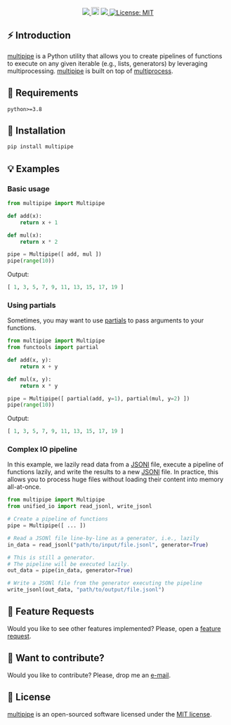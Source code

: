 <p align="center">
  <!-- Python -->
  <a href="https://www.python.org" alt="Python">
      <img src="https://badges.aleen42.com/src/python.svg" />
  </a>
  <!-- Version -->
  <a href="https://badge.fury.io/py/multipipe"><img src="https://badge.fury.io/py/multipipe.svg" alt="PyPI version" height="18"></a>
  <!-- Black -->
  <a href="https://github.com/psf/black" alt="Code style: black">
      <img src="https://img.shields.io/badge/code%20style-black-000000.svg" />
  </a>
  <!-- License -->
  <a href="https://lbesson.mit-license.org/"><img src="https://img.shields.io/badge/License-MIT-blue.svg" alt="License: MIT"></a>
  <!-- Google Colab -->
  <!-- <a href="https://colab.research.google.com/github/AmenRa/multipipe/blob/master/notebooks/1_overview.ipynb"> -->
      <!-- <img src="https://colab.research.google.com/assets/colab-badge.svg" alt="Open In Colab"/> -->
  </a>
</p>

## ⚡️ Introduction

[multipipe](https://github.com/AmenRa/multipipe) is a Python utility that allows you to create pipelines of functions to execute on any given iterable (e.g., lists, generators) by leveraging multiprocessing. [multipipe](https://github.com/AmenRa/multipipe) is built on top of [multiprocess](https://github.com/uqfoundation/multiprocess).


## 🔌 Requirements
```
python>=3.8
```

## 💾 Installation
```bash
pip install multipipe
```

## 💡 Examples

### Basic usage
```python
from multipipe import Multipipe

def add(x):
    return x + 1

def mul(x):
    return x * 2

pipe = Multipipe([ add, mul ])
pipe(range(10))
```
Output:
```python
[ 1, 3, 5, 7, 9, 11, 13, 15, 17, 19 ]
```

### Using partials

Sometimes, you may want to use [partials](https://docs.python.org/3/library/functools.html#functools.partial) to pass arguments to your functions.

```python
from multipipe import Multipipe
from functools import partial

def add(x, y):
    return x + y

def mul(x, y):
    return x * y

pipe = Multipipe([ partial(add, y=1), partial(mul, y=2) ])
pipe(range(10))
```
Output:
```python
[ 1, 3, 5, 7, 9, 11, 13, 15, 17, 19 ]
```

### Complex IO pipeline

In this example, we lazily read data from a [JSONl](https://jsonlines.org) file, execute a pipeline of functions lazily, and write the results to a new [JSONl](https://jsonlines.org) file.
In practice, this allows you to process huge files without loading their content into memory all-at-once.

```python
from multipipe import Multipipe
from unified_io import read_jsonl, write_jsonl

# Create a pipeline of functions
pipe = Multipipe([ ... ])

# Read a JSONl file line-by-line as a generator, i.e., lazily
in_data = read_jsonl("path/to/input/file.jsonl", generator=True)

# This is still a generator.
# The pipeline will be executed lazily.
out_data = pipe(in_data, generator=True)

# Write a JSONl file from the generator executing the pipeline
write_jsonl(out_data, "path/to/output/file.jsonl")
```

## 🎁 Feature Requests
Would you like to see other features implemented? Please, open a [feature request](https://github.com/AmenRa/multipipe/issues/new?assignees=&labels=enhancement&template=feature_request.md&title=%5BFeature+Request%5D+title).


## 🤘 Want to contribute?
Would you like to contribute? Please, drop me an [e-mail](mailto:elias.bssn@gmail.com?subject=[GitHub]%20multipipe).


## 📄 License
[multipipe](https://github.com/AmenRa/multipipe) is an open-sourced software licensed under the [MIT license](LICENSE).